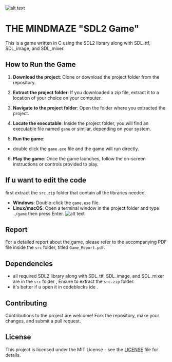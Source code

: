 ![alt text](https://github.com/chemsodev/THE-MINDEMAZE-C-SDL2_game-/blob/main/Capture.PNG)
# THE MINDMAZE "SDL2 Game"

This is a game written in C using the SDL2 library along with SDL_ttf, SDL_image, and SDL_mixer.

## How to Run the Game

1. **Download the project**: Clone or download the project folder from the repository.

2. **Extract the project folder**: If you downloaded a zip file, extract it to a location of your choice on your computer.

3. **Navigate to the project folder**: Open the folder where you extracted the project.

4. **Locate the executable**: Inside the project folder, you will find an executable file named `game` or similar, depending on your system.

5. **Run the game**:
- double click the `game.exe` file and the game will run directly.
6. **Play the game**: Once the game launches, follow the on-screen instructions or controls provided to play.
## If u want to edit the code
first extract the `src.zip` folder  that contain all the libraries needed.
   - **Windows**: Double-click the `game.exe` file.
   - **Linux/macOS**: Open a terminal window in the project folder and type `./game` then press Enter.
![alt text](https://github.com/chemsodev/THE-MINDEMAZE-C-SDL2_game-/blob/main/Capture1.PNG)
## Report

For a detailed report about the game, please refer to the accompanying PDF file inside the `src` folder, titled `Game_Report.pdf`.

## Dependencies

- all required  SDL2 library along with SDL_ttf, SDL_image, and SDL_mixer are in the `src` folder , Ensure to extract the `src.zip` folder.
- it's better if u open it in codeblocks ide .

## Contributing

Contributions to the project are welcome! Fork the repository, make your changes, and submit a pull request.

## License

This project is licensed under the MIT License - see the [LICENSE](LICENSE) file for details.
